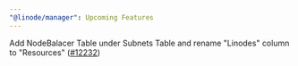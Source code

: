 ```yaml
---
"@linode/manager": Upcoming Features
---
```


Add NodeBalacer Table under Subnets Table and rename "Linodes" column to "Resources" ([#12232](https://github.com/linode/manager/pull/12232))
